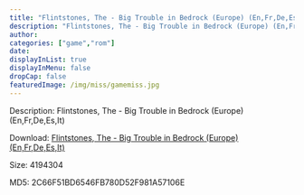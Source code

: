 ```yaml
---
title: "Flintstones, The - Big Trouble in Bedrock (Europe) (En,Fr,De,Es,It)"
description: "Flintstones, The - Big Trouble in Bedrock (Europe) (En,Fr,De,Es,It)"
author: 
categories: ["game","rom"]
date: 
displayInList: true
displayInMenu: false
dropCap: false
featuredImage: /img/miss/gamemiss.jpg
---
```


Description: Flintstones, The - Big Trouble in Bedrock (Europe) (En,Fr,De,Es,It)

Download: <a style="text-decoration:underline;" href="https://mega.nz/#!GKRGQQRY!mLGDgK0CwnSXSYsNHqo-t39lAogfPxWpXkmFw9S98vg" target = "_blank" rel = "nofollow" > Flintstones, The - Big Trouble in Bedrock (Europe) (En,Fr,De,Es,It)</a>

Size: 4194304

MD5: 2C66F51BD6546FB780D52F981A57106E

